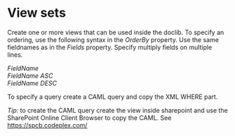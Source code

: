 # View sets

Create one or more views that can be used inside the doclib. To specify an ordering, use the following syntax in the *OrderBy* property. Use the same fieldnames as in the *Fields* property. Specify multiply fields on multiple lines.

*FieldName\
FieldName ASC\
FieldName DESC*

To specify a query create a CAML query and copy the XML WHERE part.

*Tip:* to create the CAML query create the view inside sharepoint and use the SharePoint Online Client Browser to copy the CAML. See <https://spcb.codeplex.com/>
